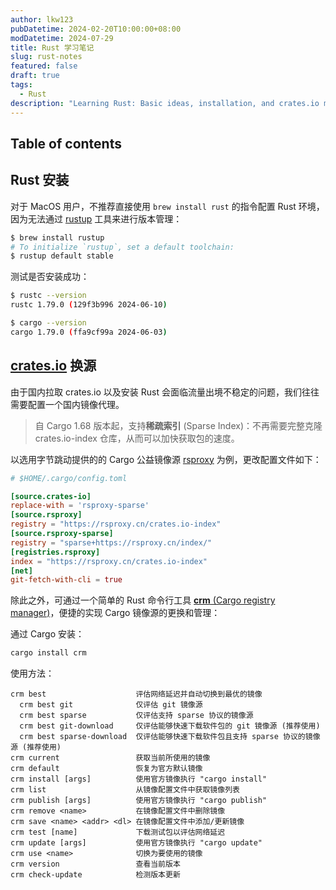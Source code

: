 ```yaml
---
author: lkw123
pubDatetime: 2024-02-20T10:00:00+08:00
modDatetime: 2024-07-29
title: Rust 学习笔记
slug: rust-notes
featured: false
draft: true
tags:
  - Rust
description: "Learning Rust: Basic ideas, installation, and crates.io mirror"
---
```


## Table of contents

## Rust 安装

对于 MacOS 用户，不推荐直接使用 `brew install rust` 的指令配置 Rust 环境，因为无法通过 [rustup](https://github.com/rust-lang/rustup) 工具来进行版本管理：

```bash
$ brew install rustup
# To initialize `rustup`, set a default toolchain:
$ rustup default stable
```

测试是否安装成功：

```bash
$ rustc --version
rustc 1.79.0 (129f3b996 2024-06-10)

$ cargo --version
cargo 1.79.0 (ffa9cf99a 2024-06-03)
```

## [crates.io](https://crates.io/) 换源

由于国内拉取 crates.io 以及安装 Rust 会面临流量出境不稳定的问题，我们往往需要配置一个国内镜像代理。

> 自 Cargo 1.68 版本起，支持**稀疏索引** (Sparse Index)：不再需要完整克隆 crates.io-index 仓库，从而可以加快获取包的速度。

以选用字节跳动提供的的 Cargo 公益镜像源 [rsproxy](https://rsproxy.cn/) 为例，更改配置文件如下：

```toml
# $HOME/.cargo/config.toml

[source.crates-io]
replace-with = 'rsproxy-sparse'
[source.rsproxy]
registry = "https://rsproxy.cn/crates.io-index"
[source.rsproxy-sparse]
registry = "sparse+https://rsproxy.cn/index/"
[registries.rsproxy]
index = "https://rsproxy.cn/crates.io-index"
[net]
git-fetch-with-cli = true
```

除此之外，可通过一个简单的 Rust 命令行工具 [**crm** (Cargo registry manager)](https://github.com/wtklbm/crm/)，便捷的实现 Cargo 镜像源的更换和管理：

通过 Cargo 安装：

```bash
cargo install crm
```

使用方法：

```
crm best                    评估网络延迟并自动切换到最优的镜像
  crm best git              仅评估 git 镜像源
  crm best sparse           仅评估支持 sparse 协议的镜像源
  crm best git-download     仅评估能够快速下载软件包的 git 镜像源 (推荐使用)
  crm best sparse-download  仅评估能够快速下载软件包且支持 sparse 协议的镜像源 (推荐使用)
crm current                 获取当前所使用的镜像
crm default                 恢复为官方默认镜像
crm install [args]          使用官方镜像执行 "cargo install"
crm list                    从镜像配置文件中获取镜像列表
crm publish [args]          使用官方镜像执行 "cargo publish"
crm remove <name>           在镜像配置文件中删除镜像
crm save <name> <addr> <dl> 在镜像配置文件中添加/更新镜像
crm test [name]             下载测试包以评估网络延迟
crm update [args]           使用官方镜像执行 "cargo update"
crm use <name>              切换为要使用的镜像
crm version                 查看当前版本
crm check-update            检测版本更新
```
